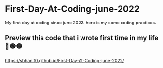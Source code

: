 # First-Day-At-Coding-june-2022
My first day at coding since june 2022. here is my some coding practices.
## Preview this code that i wrote first time in my life 🔴🟢🟡
https://sbhanif0.github.io/First-Day-At-Coding-june-2022/
